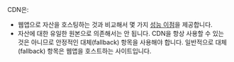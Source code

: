 CDN은:

* 웹앱으로 자산을 호스팅하는 것과 비교해서 몇 가지 [성능 이점](/office365/enterprise/content-delivery-networks#how-do-cdns-make-services-work-faster)을 제공합니다.
* 자산에 대한 유일한 원본으로 의존해서는 안 됩니다. CDN을 항상 사용할 수 있는 것은 아니므로 안정적인 대체(fallback) 항목을 사용해야 합니다. 일반적으로 대체(fallback) 항목은 웹앱을 호스트하는 사이트입니다.